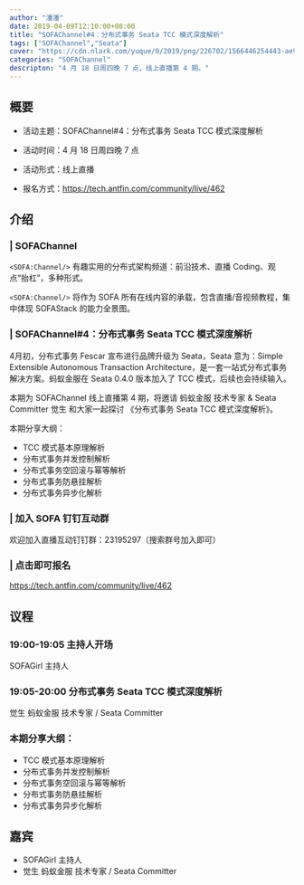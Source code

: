 ```yaml
---
author: "潘潘"
date: 2019-04-09T12:10:00+08:00
title: "SOFAChannel#4：分布式事务 Seata TCC 模式深度解析"
tags: ["SOFAChannel","Seata"]
cover: "https://cdn.nlark.com/yuque/0/2019/png/226702/1566446254443-ae9832f9-0164-481f-8ca7-bed86a3501d2.png"
categories: "SOFAChannel"
descripton: "4 月 18 日周四晚 7 点，线上直播第 4 期。"
---
```


## 概要

- 活动主题：SOFAChannel#4：分布式事务 Seata TCC 模式深度解析

- 活动时间：4 月 18 日周四晚 7 点

- 活动形式：线上直播

- 报名方式：<https://tech.antfin.com/community/live/462>

## 介绍

### | SOFAChannel

`<SOFA:Channel/>` 有趣实用的分布式架构频道：前沿技术、直播 Coding、观点“抬杠”，多种形式。 

`<SOFA:Channel/>` 将作为 SOFA 所有在线内容的承载，包含直播/音视频教程，集中体现 SOFAStack 的能力全景图。

### | SOFAChannel#4：分布式事务 Seata TCC 模式深度解析

4月初，分布式事务 Fescar 宣布进行品牌升级为 Seata，Seata 意为：Simple Extensible Autonomous Transaction Architecture，是一套一站式分布式事务解决方案。蚂蚁金服在 Seata 0.4.0 版本加入了 TCC 模式，后续也会持续输入。

本期为 SOFAChannel 线上直播第 4 期，将邀请 蚂蚁金服 技术专家 & Seata Committer 觉生 和大家一起探讨 《分布式事务 Seata  TCC 模式深度解析》。

本期分享大纲：

- TCC 模式基本原理解析
- 分布式事务并发控制解析
- 分布式事务空回滚与幂等解析
- 分布式事务防悬挂解析
- 分布式事务异步化解析


### | 加入 SOFA 钉钉互动群

欢迎加入直播互动钉钉群：23195297（搜索群号加入即可）

### | 点击即可报名

<https://tech.antfin.com/community/live/462>

## 议程

### 19:00-19:05  主持人开场

SOFAGirl 主持人

### 19:05-20:00  分布式事务 Seata TCC 模式深度解析

觉生 蚂蚁金服 技术专家 / Seata Committer

### 本期分享大纲：

- TCC 模式基本原理解析
- 分布式事务并发控制解析
- 分布式事务空回滚与幂等解析
- 分布式事务防悬挂解析
- 分布式事务异步化解析

## 嘉宾

- SOFAGirl  主持人
- 觉生 蚂蚁金服 技术专家 / Seata Committer